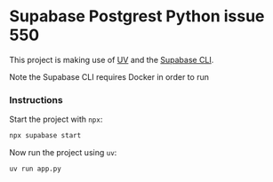 # Supabase Postgrest Python issue 550

This project is making use of [UV](https://docs.astral.sh/uv/) and the [Supabase CLI](https://supabase.com/docs/guides/local-development/cli/getting-started).

Note the Supabase CLI requires Docker in order to run

### Instructions

Start the project with `npx`:

```sh
npx supabase start
```

Now run the project using `uv`:

```sh
uv run app.py
```
